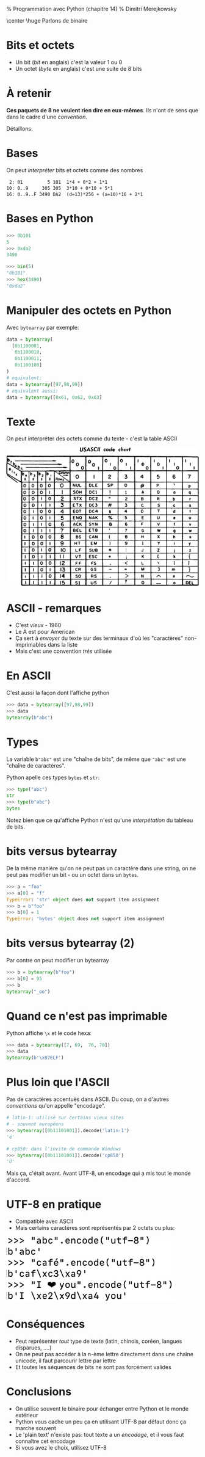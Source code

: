 % Programmation avec Python (chapitre 14)
% Dimitri Merejkowsky

\center \huge Parlons de binaire

# Bits et octets

* Un bit (*bit* en anglais) c'est la valeur 1 ou 0
* Un octet (*byte* en anglais) c'est une suite de 8 bits

# À retenir

**Ces paquets de 8 ne veulent rien dire en eux-mêmes**.
Ils n'ont de sens que dans le cadre d'une *convention*.

Détaillons.


# Bases

On peut *interpréter* bits et octets comme des nombres

```
 2: 01         5 101  1*4 + 0*2 + 1*1
10: 0..9     305 305  3*10 + 0*10 + 5*1
16: 0..9..F 3490 DA2  (d=13)*256 + (a=10)*16 + 2*1
```

# Bases en Python

```python
>>> 0b101
5
>>> 0xda2
3490
```

```python
>>> bin(5)
"0b101"
>>> hex(3490)
"0xda2"
```

# Manipuler des octets en Python

Avec `bytearray` par exemple:

```python
data = bytearray(
  [0b1100001,
   0b1100010,
   0b1100011,
   0b1100100]
)
# equivalent:
data = bytearray([97,98,99])
# equivalent aussi:
data = bytearray([0x61, 0x62, 0x63]
```


# Texte

On peut interpréter des octets comme du texte - c'est la table ASCII

![ascii table](img/ascii-table.png)

# ASCII - remarques

* C'est *vieux* - 1960
* Le A est pour American
* Ça sert à *envoyer* du texte sur des terminaux d'où les "caractères" non-imprimables dans la liste
* Mais c'est une convention *très* utilisée

# En ASCII

C'est aussi la façon dont l'affiche python

```python
>>> data = bytearray([97,98,99])
>>> data
bytearray(b"abc")
```

# Types

La variable `b"abc"` est une "chaîne de bits", de même que `"abc"` est une "chaîne de caractères".

Python apelle ces types `bytes` et `str`:

```python
>>> type("abc")
str
>>> type(b"abc")
bytes
```
Notez bien que ce qu'affiche Python n'est qu'une *interpétation* du tableau de bits.

# bits versus bytearray

De la même manière qu'on ne peut pas un caractère dans une string, on ne peut
pas modifier un bit - ou un octet dans un `bytes`.

```python
>>> a = "foo"
>>> a[0] = "f"
TypeError: 'str' object does not support item assignment
>>> b = b"foo"
>>> b[0] = 1
TypeError: 'bytes' object does not support item assignment
```

# bits versus bytearray (2)

Par contre on peut modifier un bytearray

```python
>>> b = bytearray(b"foo")
>>> b[0] = 95
>>> b
bytearray("_oo")
```


# Quand ce n'est pas imprimable

Python affiche `\x` et le code hexa:

```python
>>> data = bytearray([7, 69,  76, 70])
>>> data
bytearray(b'\x07ELF')
```

# Plus loin que l'ASCII

Pas de caractères accentuès dans ASCII. Du coup, on a d'autres *conventions* qu'on appelle "encodage".

```python
# latin-1: utilisé sur certains vieux sites
# - souvent européens
>>> bytearray([0b11101001]).decode('latin-1')
'é'
```

```python
# cp850: dans l'invite de commande Windows
>>> bytearray([0b11101001]).decode('cp850')
'Ú'
```

Mais ça, c'était avant. Avant UTF-8, un encodage qui a mis tout le monde d'accord.

# UTF-8 en pratique

* Compatible avec ASCII
* Mais certains caractères sont représentés par 2 octets ou plus:

![utf8 exemple](img/utf8.png)

# Conséquences

* Peut représenter *tout* type de texte (latin, chinois, coréen, langues disparues, ....)
* On ne peut pas accéder à la n-ème lettre directement dans une chaîne unicode, il faut parcourir lettre par lettre
* Et toutes les séquences de bits ne sont pas forcément valides

# Conclusions

* On utilise souvent le binaire pour échanger entre Python et le monde extérieur
* Python vous cache un peu ça en utilisant UTF-8 par défaut donc ça marche souvent
* Le 'plain text' n'existe pas: tout texte a un *encodage*, et il vous faut connaître cet encodage
* Si vous avez le choix, utilisez UTF-8
